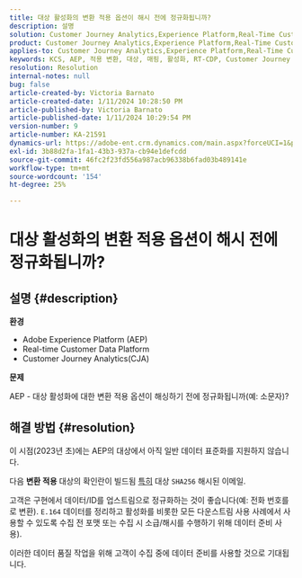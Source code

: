 ```yaml
---
title: 대상 활성화의 변환 적용 옵션이 해시 전에 정규화됩니까?
description: 설명
solution: Customer Journey Analytics,Experience Platform,Real-Time Customer Data Platform
product: Customer Journey Analytics,Experience Platform,Real-Time Customer Data Platform
applies-to: Customer Journey Analytics,Experience Platform,Real-Time Customer Data Platform
keywords: KCS, AEP, 적용 변환, 대상, 매핑, 활성화, RT-CDP, Customer Journey Analytics, 정규화, Adobe Experience Platform
resolution: Resolution
internal-notes: null
bug: false
article-created-by: Victoria Barnato
article-created-date: 1/11/2024 10:28:50 PM
article-published-by: Victoria Barnato
article-published-date: 1/11/2024 10:29:54 PM
version-number: 9
article-number: KA-21591
dynamics-url: https://adobe-ent.crm.dynamics.com/main.aspx?forceUCI=1&pagetype=entityrecord&etn=knowledgearticle&id=642f12ca-d0b0-ee11-a569-6045bd006704
exl-id: 3b88d2fa-1fa1-43b3-937a-cb94e1defcdd
source-git-commit: 46fc2f23fd556a987acb96338b6fad03b489141e
workflow-type: tm+mt
source-wordcount: '154'
ht-degree: 25%

---
```


# 대상 활성화의 변환 적용 옵션이 해시 전에 정규화됩니까?

## 설명 {#description}


<b>환경</b>

- Adobe Experience Platform (AEP)
- Real-time Customer Data Platform
- Customer Journey Analytics(CJA)




<b>문제</b>


AEP - 대상 활성화에 대한 변환 적용 옵션이 해싱하기 전에 정규화됩니까(예: 소문자)?


## 해결 방법 {#resolution}


이 시점(2023년 초)에는 AEP의 대상에서 아직 일반 데이터 표준화를 지원하지 않습니다.


다음 <b>변환 적용</b> 대상의 확인란이 빌드됨 <u>특히</u> 대상 `SHA256` 해시된 이메일.


고객은 구현에서 데이터/ID를 업스트림으로 정규화하는 것이 좋습니다(예: 전화 번호를 로 변환). `E.164` 데이터를 정리하고 활성화를 비롯한 모든 다운스트림 사용 사례에서 사용할 수 있도록 수집 전 포맷 또는 수집 시 소급/해시를 수행하기 위해 데이터 준비 사용).

이러한 데이터 품질 작업을 위해 고객이 수집 중에 데이터 준비를 사용할 것으로 기대됩니다.
